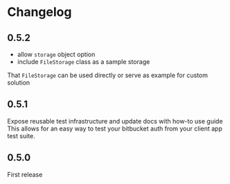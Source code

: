 # Changelog

## 0.5.2

- allow `storage` object option
- include `FileStorage` class as a sample storage

That `FileStorage` can be used directly or serve as example for custom solution

## 0.5.1

Expose reusable test infrastructure and update docs with how-to use guide
This allows for an easy way to test your bitbucket auth from your
client app test suite.

## 0.5.0

First release
